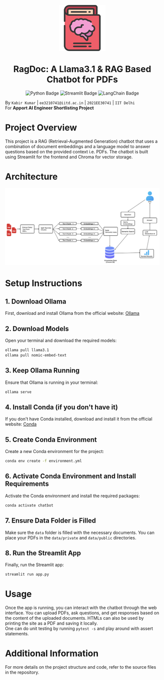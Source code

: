 <div align="center">
      <img src="assets/logo.png" alt="Logo" width="150"> 
      <h1>RagDoc: A Llama3.1 & RAG Based Chatbot for PDFs</h1>

  <img src="https://img.shields.io/badge/Python-black?logo=python&logoSize=auto&labelColor=%23f7f7f7&color=%233776AB&link=https%3A%2F%2Fwww.python.org%2F" alt="Python Badge">
  <img src="https://img.shields.io/badge/Streamlit-black?logo=streamlit&logoSize=auto&labelColor=%23f7f7f7&color=%23FF4B4B&link=https%3A%2F%2Fstreamlit.io%2F" alt="Streamlit Badge">
  <img src="https://img.shields.io/badge/LangChain-black?logo=langchain&logoColor=%231C3C3C&logoSize=auto&labelColor=%23f7f7f7&color=%231C3C3C&link=https%3A%2F%2Fwww.langchain.com%2F" alt="LangChain Badge">
  <!-- <img src="https://img.shields.io/badge/FAISS-black?logo=meta&logoColor=%230467DF&labelColor=%23f7f7f7&color=%230467DF&link=https%3A%2F%2Fai.meta.com%2Ftools%2Ffaiss" alt="FAISS Badge"> -->
  <!-- <img src="https://img.shields.io/badge/MIT-black?logoColor=%23f55036&logoSize=auto&label=license&labelColor=grey&color=%20%233da639&link=https%3A%2F%2Fopensource.org%2Flicense%2FMIT" alt="MIT Badge"> -->
  
  </p>
</div>


By ```Kabir Kumar``` | ```ee3210741@iitd.ac.in``` | ```2021EE30741``` | ```IIT Delhi```  
For **Apport AI Engineer Shortlisting Project**



# Project Overview

This project is a RAG (Retrieval-Augmented Generation) chatbot that uses a combination of document embeddings and a language model to answer questions based on the provided context i.e. PDFs. The chatbot is built using Streamlit for the frontend and Chroma for vector storage.

# Architecture

<img src="assets/arch.png">
  
<br>

# Setup Instructions

## 1. Download Ollama

First, download and install Ollama from the official website: [Ollama](https://ollama.com/)

## 2. Download Models

Open your terminal and download the required models:

```sh
ollama pull llama3.1
ollama pull nomic-embed-text
```

## 3. Keep Ollama Running
Ensure that Ollama is running in your terminal:

```sh
ollama serve
```

## 4. Install Conda (if you don't have it)
If you don't have Conda installed, download and install it from the official website: [Conda](https://docs.conda.io/projects/conda/en/latest/user-guide/install/index.html)

## 5. Create Conda Environment
Create a new Conda environment for the project:
```sh
conda env create -f environment.yml
```

## 6. Activate Conda Environment and Install Requirements
Activate the Conda environment and install the required packages:
```sh
conda activate chatbot
```

## 7. Ensure Data Folder is Filled
Make sure the ```data``` folder is filled with the necessary documents. You can place your PDFs in the ```data/private``` and ```data/public``` directories.

## 8. Run the Streamlit App
Finally, run the Streamlit app:

```sh
streamlit run app.py
```

# Usage
Once the app is running, you can interact with the chatbot through the web interface. You can upload PDFs, ask questions, and get responses based on the content of the uploaded documents. HTMLs can also be used by printing the site as a PDF and saving it locally.  
One can do unit testing by running ```pytest -s``` and play around with assert statements.

# Additional Information
For more details on the project structure and code, refer to the source files in the repository.

